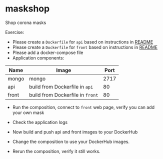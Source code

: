 # maskshop
Shop corona masks

Exercise:
- Please create a `Dockerfile` for `api` based on instructions in [README](api/README.md)
- Please create a `Dockerfile` for `front` based on instructions in [README](front/README.md)
- Please add a docker-compose file
- Application components:

| Name  | Image                           | Port |
|-------|---------------------------------|------|
| mongo | mongo                           | 2717 |
| api   | build from Dockerfile in `api`  | 80   |
| front | build from Dockerfile in `front`| 80   |

- Run the composition, connect to `front` web page, verify you can add your own mask

- Check the application logs

- Now build and push api and front images to your DockerHub

- Change the composition to use your DockerHub images.

- Rerun the composition, verify it still works.
